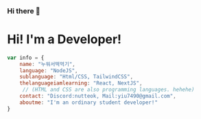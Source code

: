 ### Hi there 👋
# Hi! I'm a Developer!
```javascript
var info = { 
    name: "누워서떡먹기",
    language: "NodeJS",
    sublanguage: "Html/CSS, TailwindCSS",
    thelanguageiamlearning: "React, NextJS",
     // (HTML and CSS are also programming languages. hehehe)
    contact: "Discord:nutteok, Mail:yiu7490@gmail.com",
    aboutme: "I'm an ordinary student developer!"
}
```

